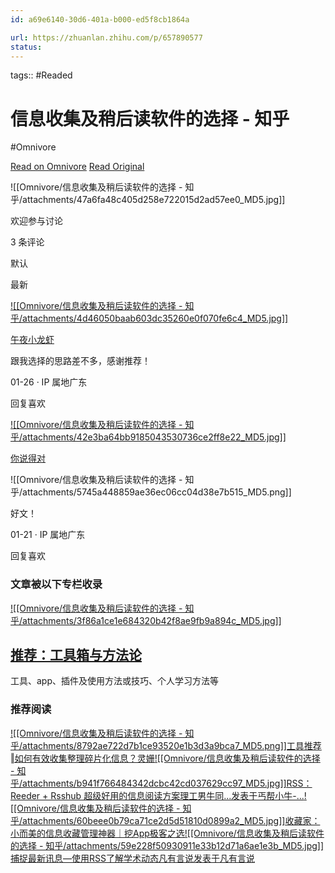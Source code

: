 ```yaml
---
id: a69e6140-30d6-401a-b000-ed5f8cb1864a

url: https://zhuanlan.zhihu.com/p/657890577
status:
---
```



tags::  #Readed 

# 信息收集及稍后读软件的选择 - 知乎
#Omnivore

[Read on Omnivore](https://omnivore.app/me/-1902a600fdf)
[Read Original](https://zhuanlan.zhihu.com/p/657890577)

![[Omnivore/信息收集及稍后读软件的选择 - 知乎/attachments/47a6fa48c405d258e722015d2ad57ee0_MD5.jpg]]

欢迎参与讨论

3 条评论

默认

最新

[![[Omnivore/信息收集及稍后读软件的选择 - 知乎/attachments/4d46050baab603dc35260e0f070fe6c4_MD5.jpg]]](https://www.zhihu.com/people/333e5c4661a0de0e4b3a8c122b4e0614)

[午夜小龙虾](https://www.zhihu.com/people/333e5c4661a0de0e4b3a8c122b4e0614)

跟我选择的思路差不多，感谢推荐！

01-26 · IP 属地广东

​回复​喜欢

[![[Omnivore/信息收集及稍后读软件的选择 - 知乎/attachments/42e3ba64bb9185043530736ce2ff8e22_MD5.jpg]]](https://www.zhihu.com/people/74c0612c8eb23a8412c219563dab08d0)

[你说得对](https://www.zhihu.com/people/74c0612c8eb23a8412c219563dab08d0)

![[Omnivore/信息收集及稍后读软件的选择 - 知乎/attachments/5745a448859ae36ec06cc04d38e7b515_MD5.png]]

好文！

01-21 · IP 属地广东

​回复​喜欢

### 文章被以下专栏收录

[![[Omnivore/信息收集及稍后读软件的选择 - 知乎/attachments/3f86a1ce1e684320b42f8ae9fb9a894c_MD5.jpg]]](https://www.zhihu.com/column/c%5F1421182033926664192)

## [推荐：工具箱与方法论](https://www.zhihu.com/column/c%5F1421182033926664192)

工具、app、插件及使用方法或技巧、个人学习方法等

### 推荐阅读

[![[Omnivore/信息收集及稍后读软件的选择 - 知乎/attachments/8792ae722d7b1ce93520e1b3d3a9bca7_MD5.png]]工具推荐‖如何有效收集整理碎片化信息？灵姗](https://zhuanlan.zhihu.com/p/27706093)[![[Omnivore/信息收集及稍后读软件的选择 - 知乎/attachments/b941f766484342dcbc42cd037629cc97_MD5.jpg]]RSS： Reeder + Rsshub 超级好用的信息阅读方案理工男牛同...发表于丐帮小牛-...](https://zhuanlan.zhihu.com/p/479929011)[![[Omnivore/信息收集及稍后读软件的选择 - 知乎/attachments/60beee0b79ca71ce2d5d51810d0899a2_MD5.jpg]]收藏家：小而美的信息收藏管理神器｜挖App极客之选](https://zhuanlan.zhihu.com/p/520930597)[![[Omnivore/信息收集及稍后读软件的选择 - 知乎/attachments/59e228f50930911e33b12d71a6ae1e3b_MD5.jpg]]捕捉最新讯息—使用RSS了解学术动态凡有言说发表于凡有言说](https://zhuanlan.zhihu.com/p/368826344)

